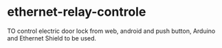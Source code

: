 # ethernet-relay-controle
TO control electric door lock from web, android and push button, Arduino and Ethernet Shield to be used. 
